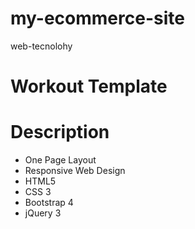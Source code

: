 # my-ecommerce-site
web-tecnolohy

# Workout Template
# Description
- One Page Layout
- Responsive Web Design 
- HTML5
- CSS 3
- Bootstrap 4
- jQuery 3